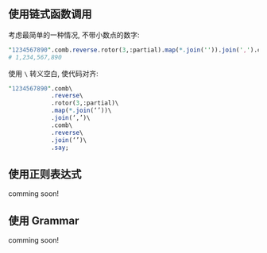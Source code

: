 
## 使用链式函数调用

考虑最简单的一种情况, 不带小数点的数字:

``` perl
"1234567890".comb.reverse.rotor(3,:partial).map(*.join('')).join(',').comb.reverse.join('')  
# 1,234,567,890
```



使用 `\` 转义空白, 使代码对齐:

``` perl
"1234567890".comb\
            .reverse\
            .rotor(3,:partial)\
            .map(*.join(‘’))\
            .join(‘,’)\
            .comb\
            .reverse\
            .join(‘’)\
            .say;

```





## 使用正则表达式

comming soon!



## 使用 Grammar

comming soon!
